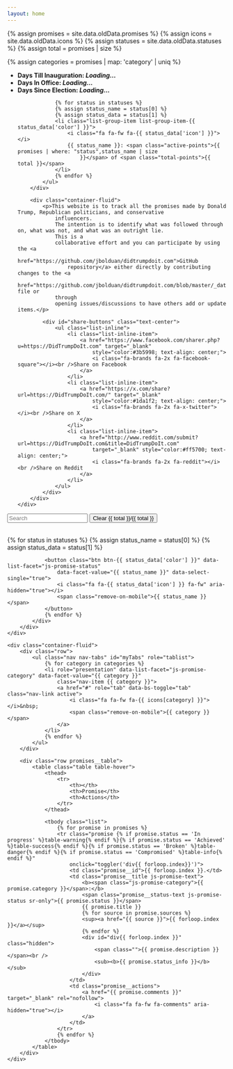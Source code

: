 ```yaml
---
layout: home
---
```

{% assign promises = site.data.oldData.promises %}
{% assign icons = site.data.oldData.icons %}
{% assign statuses = site.data.oldData.statuses %}
{% assign total = promises | size %}

{% assign categories = promises | map: 'category' | uniq %}

<div class="container promises-header page-header" id="promises-header">
    <div class="row">
        <div class="col-md-6">
            <ul class="list-group">
                <li class="list-group-item">
                    <i class="fa fa-home fa-fw"></i>
                    <b id="inauguration-time">Days Till Inauguration: <span id="inaguration-days"><i
                                class="loading">Loading...</i></span></b>
                </li>
                <li class="list-group-item">
                    <i class="fa fa-calendar fa-fw"></i>
                    <b>Days In Office: <span id="days-in-office"><i class='loading'>Loading...</i></span></b>
                </li>
                <li class="list-group-item">
                    <i class="fa fa-calendar fa-fw"></i>
                    <b>Days Since Election: <span id="days-since-election"><i class='loading'>Loading...</i></span></b>
                </li>

                {% for status in statuses %}
                {% assign status_name = status[0] %}
                {% assign status_data = status[1] %}
                <li class="list-group-item list-group-item-{{ status_data['color'] }}">
                    <i class="fa fa-fw fa-{{ status_data['icon'] }}"></i>
                    {{ status_name }}: <span class="active-points">{{ promises | where: "status",status_name | size
                        }}</span> of <span class="total-points">{{ total }}</span>
                </li>
                {% endfor %}
            </ul>
        </div>

        <div class="container-fluid">
            <p>This website is to track all the promises made by Donald Trump, Republican politicians, and conservative
                influencers.
                The intention is to identify what was followed through on, what was not, and what was an outright lie.
                This is a
                collaborative effort and you can participate by using the <a
                    href="https://github.com/jbolduan/didtrumpdoit.com">GitHub
                    repository</a> either directly by contributing changes to the <a
                    href="https://github.com/jbolduan/didtrumpdoit.com/blob/master/_data/data.json">data.json</a> file or
                through
                opening issues/discussions to have others add or update items.</p>

            <div id="share-buttons" class="text-center">
                <ul class="list-inline">
                    <li class="list-inline-item">
                        <a href="https://www.facebook.com/sharer.php?u=https://DidTrumpDoIt.com" target="_blank"
                            style="color:#3b5998; text-align: center;">
                            <i class="fa-brands fa-2x fa-facebook-square"></i><br />Share on Facebook
                        </a>
                    </li>
                    <li class="list-inline-item">
                        <a href="https://x.com/share?url=https://DidTrumpDoIt.com/" target="_blank"
                            style="color:#1da1f2; text-align: center;">
                            <i class="fa-brands fa-2x fa-x-twitter"></i><br />Share on X
                        </a>
                    </li>
                    <li class="list-inline-item">
                        <a href="http://www.reddit.com/submit?url=https://DidTrumpDoIt.com&title=DidTrumpDoIt.com"
                            target="_blank" style="color:#ff5700; text-align: center;">
                            <i class="fa-brands fa-2x fa-reddit"></i><br />Share on Reddit
                        </a>
                    </li>
                </ul>
            </div>
        </div>
    </div>
</div>

<div class="container-fluid promises" id="promises">
    <div class="row promises__search-row">
        <div class="col-md-5">
            <form action="#" class="form-inline">
                <input id="search" type="text" class="form-control search" placeholder="Search">
                <button class="promises__category--reset btn btn-primary">
                    <i class="fa-solid fa-fw fa-arrows-rotate"></i>Clear
                    <i class="fa-solid fa-fw fa-filter"></i><span id="count">{{ total }}</span>/{{ total }}
                </button>
            </form>
            <br />
        </div>
        <div class="col-md-7" id="center-on-mobile">
            <div class="pull-right">
                {% for status in statuses %}
                {% assign status_name = status[0] %}
                {% assign status_data = status[1] %}

                <button class="btn btn-{{ status_data['color'] }}" data-list-facet="js-promise-status"
                    data-facet-value="{{ status_name }}" data-select-single="true">
                    <i class="fa fa-{{ status_data['icon'] }} fa-fw" aria-hidden="true"></i>
                    <span class="remove-on-mobile">{{ status_name }}</span>
                </button>
                {% endfor %}
            </div>
        </div>
    </div>

    <div class="container-fluid">
        <div class="row">
            <ul class="nav nav-tabs" id="myTabs" role="tablist">
                {% for category in categories %}
                <li role="presentation" data-list-facet="js-promise-category" data-facet-value="{{ category }}"
                    class="nav-item {{ category }}">
                    <a href="#" role="tab" data-bs-toggle="tab" class="nav-link active">
                        <i class="fa fa-fw fa-{{ icons[category] }}"></i>&nbsp;
                        <span class="remove-on-mobile">{{ category }}</span>
                    </a>
                </li>
                {% endfor %}
            </ul>
        </div>

        <div class="row promises__table">
            <table class="table table-hover">
                <thead>
                    <tr>
                        <th></th>
                        <th>Promise</th>
                        <th>Actions</th>
                    </tr>
                </thead>

                <tbody class="list">
                    {% for promise in promises %}
                    <tr class="promise {% if promise.status == 'In progress' %}table-warning{% endif %}{% if promise.status == 'Achieved' %}table-success{% endif %}{% if promise.status == 'Broken' %}table-danger{% endif %}{% if promise.status == 'Compromised' %}table-info{% endif %}"
                        onclick="toggler('div{{ forloop.index}}')">
                        <td class="promise__id">{{ forloop.index }}.</td>
                        <td class="promise__title js-promise-text">
                            <b><span class="js-promise-category">{{ promise.category }}</span>:</b>
                            <span class="promise__status-text js-promise-status sr-only">{{ promise.status }}</span>
                            {{ promise.title }}
                            {% for source in promise.sources %}
                            <sup><a href="{{ source }}">{{ forloop.index }}</a></sup>
                            {% endfor %}
                            <div id="div{{ forloop.index }}" class="hidden">
                                <span class="">{{ promise.description }}</span><br />
                                <sub><b>{{ promise.status_info }}</b></sub>
                            </div>
                        </td>
                        <td class="promise__actions">
                            <a href="{{ promise.comments }}" target="_blank" rel="nofollow">
                                <i class="fa fa-fw fa-comments" aria-hidden="true"></i>
                            </a>
                        </td>
                    </tr>
                    {% endfor %}
                </tbody>
            </table>
        </div>
    </div>
</div>
